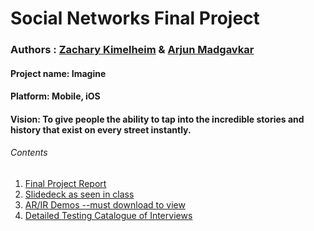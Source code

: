# Social Networks Final Project
### Authors : [Zachary Kimelheim](https://github.com/zackkimelheim) & [Arjun Madgavkar](https://github.com/arjunmadgavkar)

#### Project name: Imagine
#### Platform: Mobile, iOS
#### Vision: To give people the ability to tap into the incredible stories and history that exist on every street instantly. 

###### Contents 
1. [Final Project Report](Final-Project-Abstract.pdf)
2. [Slidedeck as seen in class](imagine-slidedeck.pdf)
3. [AR/IR Demos --must download to view](demos)
4. [Detailed Testing Catalogue of Interviews](Testing-catalogue.pdf)

